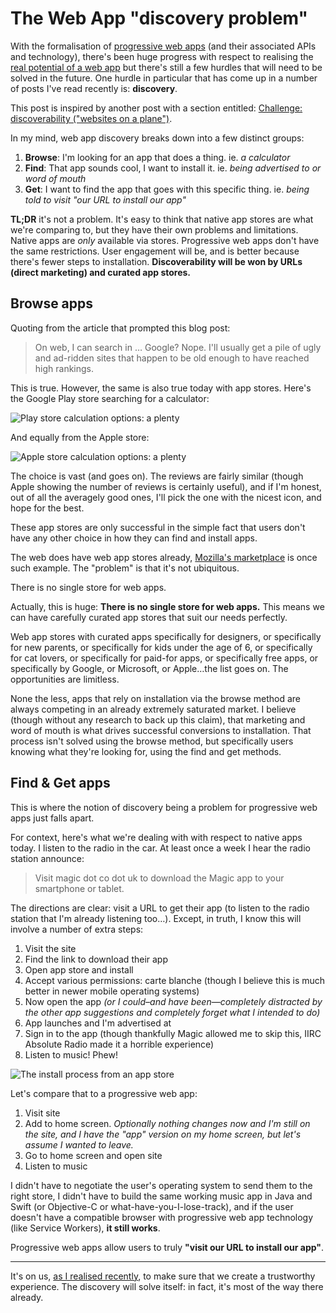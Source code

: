 # The Web App "discovery problem"

With the formalisation of [progressive web apps](https://developers.google.com/web/progressive-web-apps?hl=en) (and their associated APIs and technology), there's been huge progress with respect to realising the [real potential of a web app](https://remysharp.com/2014/10/06/what-is-a-web-app#web-app) but there's still a few hurdles that will need to be solved in the future. One hurdle in particular that has come up in a number of posts I've read recently is: **discovery**.

This post is inspired by another post with a section entitled: [Challenge: discoverability ("websites on a plane")](http://softwareas.com/progressive-web-apps-have-leapfrogged-the-native-install-model-but-challenges-remain/).

<!--more-->

In my mind, web app discovery breaks down into a few distinct groups:

1. **Browse**: I'm looking for an app that does a thing. ie. *a calculator*
2. **Find**: That app sounds cool, I want to install it. ie. *being advertised to or word of mouth*
3. **Get**: I want to find the app that goes with this specific thing. ie. *being told to visit "our URL to install our app"*

**TL;DR** it's not a problem. It's easy to think that native app stores are what we're comparing to, but they have their own problems and limitations. Native apps are *only* available via stores. Progressive web apps don't have the same restrictions. User engagement will be, and is better because there's fewer steps to installation. **Discoverability will be won by URLs (direct marketing) and curated app stores.**

## Browse apps

Quoting from the article that prompted this blog post:

> On web, I can search in … Google? Nope. I'll usually get a pile of ugly and ad-ridden sites that happen to be old enough to have reached high rankings.

This is true. However, the same is also true today with app stores. Here's the Google Play store searching for a calculator:

![Play store calculation options: a plenty](https://remysharp.com/images/play-store-calc.jpg)

And equally from the Apple store:

![Apple store calculation options: a plenty](https://remysharp.com/images/apple-store-calc.jpg)

The choice is vast (and goes on). The reviews are fairly similar (though Apple showing the number of reviews is certainly useful), and if I'm honest, out of all the averagely good ones, I'll pick the one with the nicest icon, and hope for the best.

These app stores are only successful in the simple fact that users don't have any other choice in how they can find and install apps.

The web does have web app stores already, [Mozilla's marketplace](https://marketplace.firefox.com/) is once such example. The "problem" is that it's not ubiquitous.

There is no single store for web apps.

Actually, this is huge: **There is no single store for web apps.** This means we can have carefully curated app stores that suit our needs perfectly.

Web app stores with curated apps specifically for designers, or specifically for new parents, or specifically for kids under the age of 6, or specifically for cat lovers, or specifically for paid-for apps, or specifically free apps, or specifically by Google, or Microsoft, or Apple…the list goes on. The opportunities are limitless.

None the less, apps that rely on installation via the browse method are always competing in an already extremely saturated market. I believe (though without any research to back up this claim), that marketing and word of mouth is what drives successful conversions to installation. That process isn't solved using the browse method, but specifically users knowing what they're looking for, using the find and get methods.

## Find & Get apps

This is where the notion of discovery being a problem for progressive web apps just falls apart.

For context, here's what we're dealing with with respect to native apps today. I listen to the radio in the car. At least once a week I hear the radio station announce:

> Visit magic dot co dot uk to download the Magic app to your smartphone or tablet.

The directions are clear: visit a URL to get their app (to listen to the radio station that I'm already listening too…). Except, in truth, I know this will involve a number of extra steps:

1. Visit the site
2. Find the link to download their app
3. Open app store and install
4. Accept various permissions: carte blanche (though I believe this is much better in newer mobile operating systems)
5. Now open the app *(or I could–and have been—completely distracted by the other app suggestions and completely forget what I intended to do)*
6. App launches and I'm advertised at
7. Sign in to the app (though thankfully Magic allowed me to skip this, IIRC Absolute Radio made it a horrible experience)
8. Listen to music! Phew!

![The install process from an app store](https://remysharp.com/images/install-app-process.jpg)

Let's compare that to a progressive web app:

1. Visit site
2. Add to home screen. *Optionally nothing changes now and I'm still on the site, and I have the "app" version on my home screen, but let's assume I wanted to leave.*
3. Go to home screen and open site
4. Listen to music

I didn't have to negotiate the user's operating system to send them to the right store, I didn't have to build the same working music app in Java and Swift (or Objective-C or what-have-you-I-lose-track), and if the user doesn't have a compatible browser with progressive web app technology (like Service Workers), **it still works**.

Progressive web apps allow users to truly **"visit our URL to install our app"**.

---

It's on us, [as I realised recently](https://remysharp.com/2016/03/18/progressive-web-apps-the-long-game#magical-moment-2-the-long-game), to make sure that we create a trustworthy experience. The discovery will solve itself: in fact, it's most of the way there already.



